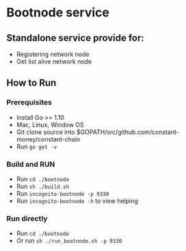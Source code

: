 # Bootnode service
## Standalone service provide for:
- Registering network node
- Get list alive network node

## How to Run
### Prerequisites
- Install Go >= 1.10
- Mac, Linux, Window OS
- Git clone source into $GOPATH/src/github.com/constant-money/constant-chain
- Run `go get -v`
### Build and RUN
- Run `cd ./bootnode`
- Run `sh ./build.sh`
- Run `incognito-bootnode -p 9330`
- Run `incognito-bootnode -h` to view helping
### Run directly
- Run `cd ./bootnode`
- Or run `sh ./run_bootnode.sh -p 9330`
